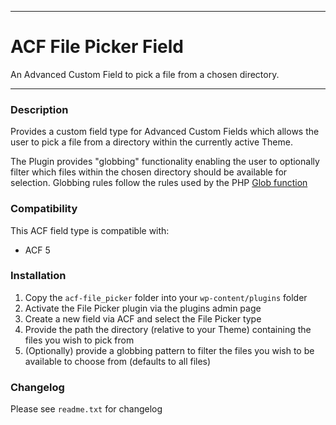 -----------------------

# ACF File Picker Field

An Advanced Custom Field to pick a file from a chosen directory.

-----------------------

### Description

Provides a custom field type for Advanced Custom Fields which allows the user to pick a file from a directory within the currently active Theme.

The Plugin provides "globbing" functionality enabling the user to optionally filter which files within the chosen directory should be available for selection. Globbing rules follow the rules used by the 
PHP [Glob function](http://php.net/manual/en/function.glob.php)

### Compatibility

This ACF field type is compatible with:
* ACF 5


### Installation

1. Copy the `acf-file_picker` folder into your `wp-content/plugins` folder
2. Activate the File Picker plugin via the plugins admin page
3. Create a new field via ACF and select the File Picker type
4. Provide the path the directory (relative to your Theme) containing the files you wish to pick from
5. (Optionally) provide a globbing pattern to filter the files you wish to be available to choose from (defaults to all files)

### Changelog
Please see `readme.txt` for changelog
